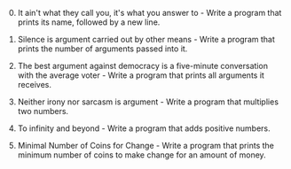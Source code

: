 0. It ain't what they call you, it's what you answer to - Write a program that prints its name, followed by a new line.

1. Silence is argument carried out by other means - Write a program that prints the number of arguments passed into it.

2. The best argument against democracy is a five-minute conversation with the average voter - Write a program that prints all arguments it receives.

3. Neither irony nor sarcasm is argument - Write a program that multiplies two numbers.

4. To infinity and beyond - Write a program that adds positive numbers.

5. Minimal Number of Coins for Change - Write a program that prints the minimum number of coins to make change for an amount of money.
